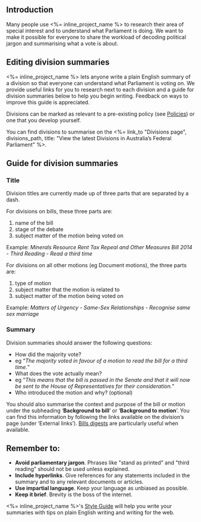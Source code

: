 ## Introduction
Many people use <%= inline_project_name %> to research their area of special interest and to understand what Parliament is doing. We want to make it possible for everyone to share the workload of decoding political jargon and summarising what a vote is about.

## Editing division summaries
<%= inline_project_name %> lets anyone write a plain English summary of a division so that everyone can understand what Parliament is voting on. We provide useful links for you to research next to each division and a guide for division summaries below to help you begin writing. Feedback on ways to improve this guide is appreciated.

Divisions can be marked as relevant to a pre-existing policy (see [Policies](/policies)) or one that you develop yourself.

You can find divisions to summarise on the <%= link_to "Divisions page", divisions_path, title: "View the latest Divisions in Australia’s Federal Parliament" %>.

## Guide for division summaries
### Title
Division titles are currently made up of three parts that are separated by a dash.

For divisions on bills, these three parts are:

1. name of the bill
2. stage of the debate
3. subject matter of the motion being voted on

Example: *Minerals Resource Rent Tax Repeal and Other Measures Bill 2014 - Third Reading - Read a third time*

For divisions on all other motions (eg Document motions), the three parts are:

1. type of motion
2. subject matter that the motion is related to
3. subject matter of the motion being voted on

Example: *Matters of Urgency - Same-Sex Relationships - Recognise same sex marriage*

### Summary
Division summaries should answer the following questions:

* How did the majority vote?
 * eg “*The majority voted in favour of a motion to read the bill for a third time.*”
* What does the vote actually mean?
 * eg “*This means that the bill is passed in the Senate and that it will now be sent to the House of Representatives for their consideration.*”
* Who introduced the motion and why? (optional)

You should also summarise the context and purpose of the bill or motion under the subheading ‘**Background to bill**’ or ‘**Background to motion**’. You can find this information by following the links available on the division’s page (under ‘External links’). [Bills digests](http://www.aph.gov.au/Parliamentary_Business/Bills_Legislation/Bills_Digests) are particularly useful when available.

## Remember to:

* **Avoid parliamentary jargon**. Phrases like "stand as printed" and "third reading" should not be used unless explained.
* **Include hyperlinks**. Give references for any statements included in the summary and to any relevant documents or articles.
* **Use impartial language**. Keep your language as unbiased as possible.
* **Keep it brief**. Brevity is the boss of the internet.

<%= inline_project_name %>'s [Style Guide](/help/style-guide) will help you write your summaries with tips on plain English writing and writing for the web.
